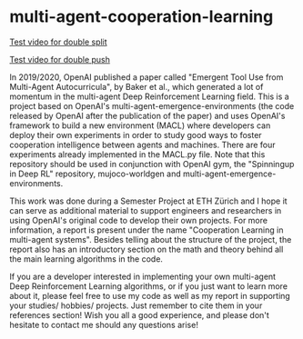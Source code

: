 # multi-agent-cooperation-learning
[Test video for double split](https://www.youtube.com/watch?v=ggW4rw5KgWI)

[Test video for double push](https://www.youtube.com/watch?v=lFV_hoGTjbc)



In 2019/2020, OpenAI published a paper called "Emergent Tool Use from Multi-Agent Autocurricula", by Baker et al., which generated a lot of momentum in the multi-agent Deep Reinforcement Learning field. This is a project based on OpenAI's multi-agent-emergence-environments (the code released by OpenAI after the publication of the paper) and uses OpenAI's framework to build a new environment (MACL) where developers can deploy their own experiments in order to study good ways to foster cooperation intelligence between agents and machines. There are four experiments already implemented in the MACL.py file. Note that this repository should be used in conjunction with OpenAI gym, the "Spinningup in Deep RL" repository, mujoco-worldgen and multi-agent-emergence-environments.

This work was done during a Semester Project at ETH Zürich and I hope it can serve as additional material to support engineers and researchers in using OpenAI's original code to develop their own projects. For more information, a report is present under the name "Cooperation Learning in multi-agent systems". Besides telling about the structure of the project, the report also has an introductory section on the math and theory behind all the main learning algorithms in the code.

If you are a developer interested in implementing your own multi-agent Deep Reinforcement Learning algorithms, or if you just want to learn more about it, please feel free to use my code as well as my report in supporting your studies/ hobbies/ projects. Just remember to cite them in your references section! Wish you all a good experience, and please don't hesitate to contact me should any questions arise!


